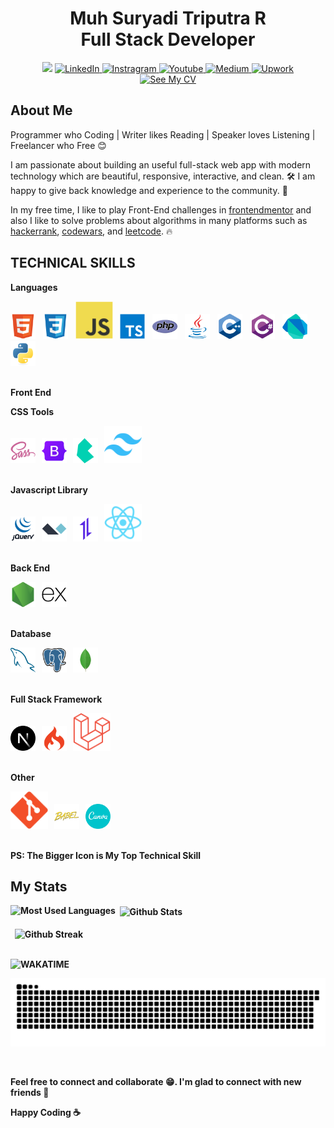 <h1 align="center">
  <b>Muh Suryadi Triputra R</b> <br> 
  Full Stack Developer
</h1>

<div align=center>
    <img src="https://komarev.com/ghpvc/?username=msuryaditriputraR&color=blue&style=flat&label=My+Stalker">
    <a href="https://www.linkedin.com/in/msuryaditriputra/" target="_blank" rel="noopener noreferrer">
    <img src="https://img.shields.io/badge/Linkedin-0077b5?style=flat&logo=linkedin" alt="LinkedIn" />
    </a>
    <a href="https://www.instagram.com/msuryaditriputra" target="_blank" rel="noopener noreferrer">
    <img src="https://img.shields.io/badge/Instagram-f70762?style=flat&logo=instagram&logoColor=white" alt="Instragram" />
    </a>
    <a href="https://www.youtube.com/@msuryaditriputraR" target="_blank" rel="noopener noreferrer">
    <img src="https://img.shields.io/badge/Youtube-ff0000?style=flat&logo=youtube" alt="Youtube" />
    </a>
    <a href="https://medium.com/@msuryaditriputra" target="_blank" rel="noopener noreferrer">
    <img src="https://img.shields.io/badge/Medium-000000?style=flat&logo=medium" alt="Medium" />
    </a>
    <a href="https://www.upwork.com/freelancers/~0192692f81a3979f0c" target="_blank" rel="noopener noreferrer">
    <img src="https://img.shields.io/badge/Upwork-00ff00?style=flat&logo=upwork&logoColor=white" alt="Upwork" />
    </a>
</div>
<div align=center>
  <a href="https://drive.google.com/file/d/1bJR_ZpG0DWGMatfR9E55jOggddanVlj1/view?usp=sharing" target="_blank" rel="noopener noreferrer">
    <img src="https://img.shields.io/badge/See-My_CV-green?style=flat" alt="See My CV" />
    </a>
</div>

## About Me

Programmer who Coding | Writer likes Reading | Speaker loves Listening | Freelancer who Free 😊

I am passionate about building an useful full-stack web app with modern technology which are beautiful, responsive, interactive, and clean. 🛠️
I am happy to give back knowledge and experience to the community. 🙌

In my free time, I like to play Front-End challenges in [frontendmentor](https://www.frontendmentor.io/) and also I like to solve problems about algorithms in many platforms such as [hackerrank](https://www.hackerrank.com/), [codewars](https://www.codewars.com/), and [leetcode](https://leetcode.com/). 🔥

## TECHNICAL SKILLS

<div>
<p><b>Languages</b></p>
<img src="https://raw.githubusercontent.com/devicons/devicon/master/icons/html5/html5-original.svg" alt="html" width="40">
&nbsp;
<img src="https://raw.githubusercontent.com/devicons/devicon/master/icons/css3/css3-original.svg" alt="css" width="40">
&nbsp;
<img src="https://raw.githubusercontent.com/devicons/devicon/master/icons/javascript/javascript-original.svg" alt="javascript" width="60">
&nbsp;
<img src="https://raw.githubusercontent.com/devicons/devicon/master/icons/typescript/typescript-original.svg" alt="typescript" width="40">
&nbsp;
<img src="https://raw.githubusercontent.com/devicons/devicon/master/icons/php/php-original.svg" alt="php" width="40">
&nbsp;
<img src="https://raw.githubusercontent.com/devicons/devicon/master/icons/java/java-original.svg" alt="java" width="40">
&nbsp;
<img src="https://raw.githubusercontent.com/devicons/devicon/master/icons/cplusplus/cplusplus-original.svg" alt="cplusplus" width="40">
&nbsp;
<img src="https://raw.githubusercontent.com/devicons/devicon/master/icons/csharp/csharp-original.svg" alt="csharp" width="40">
&nbsp;
<img src="https://raw.githubusercontent.com/devicons/devicon/master/icons/dart/dart-original.svg" alt="dart" width="40">
&nbsp;
<img src="https://raw.githubusercontent.com/devicons/devicon/master/icons/python/python-original.svg" alt="python" width="40">
</div>

<br>

**Front End**

<div>
<p><b>CSS Tools<b></p>
<img src="https://raw.githubusercontent.com/devicons/devicon/master/icons/sass/sass-original.svg" alt="sass" width="40">
&nbsp;
<img src="https://raw.githubusercontent.com/devicons/devicon/master/icons/bootstrap/bootstrap-original.svg" alt="boostrap" width="40">
&nbsp;
<img src="https://raw.githubusercontent.com/devicons/devicon/master/icons/bulma/bulma-plain.svg" alt="bulma" width="40">
&nbsp;
<img src="https://raw.githubusercontent.com/devicons/devicon/master/icons/tailwindcss/tailwindcss-original.svg" alt="tailwind" width="60">
</div>

<br>

<div>
<p><b>Javascript Library<b></p>
<img src="https://raw.githubusercontent.com/devicons/devicon/master/icons/jquery/jquery-original-wordmark.svg" alt="jquery" width="40">
&nbsp;
<img src="https://raw.githubusercontent.com/devicons/devicon/master/icons/alpinejs/alpinejs-original.svg" alt="alpinejs" width="40">
&nbsp;
<img src="https://raw.githubusercontent.com/devicons/devicon/master/icons/axios/axios-plain.svg" alt="axios" width="40">
&nbsp;
<img src="https://raw.githubusercontent.com/devicons/devicon/master/icons/react/react-original.svg" alt="react" width="60">
</div>

<br>

<div>
<p><b>Back End<b></p>
<img src="https://raw.githubusercontent.com/devicons/devicon/master/icons/nodejs/nodejs-original.svg" alt="nodejs" width="40">
&nbsp;
<img src="https://raw.githubusercontent.com/devicons/devicon/master/icons/express/express-original.svg" alt="express" width="40">
</div>

<br>

<div>
<p><b>Database<b></p>
<img src="https://raw.githubusercontent.com/devicons/devicon/master/icons/mysql/mysql-original.svg" alt="mysql" width="40">
&nbsp;
<img src="https://raw.githubusercontent.com/devicons/devicon/master/icons/postgresql/postgresql-original.svg" alt="postgresql" width="40">
&nbsp;
<img src="https://raw.githubusercontent.com/devicons/devicon/master/icons/mongodb/mongodb-original.svg" alt="mongodb" width="40">
&nbsp;
</div>

<br>

<div>
<p><b>Full Stack Framework<b></p>
<img src="https://raw.githubusercontent.com/devicons/devicon/master/icons/nextjs/nextjs-original.svg" alt="nextjs" width="40">
&nbsp;
<img src="https://raw.githubusercontent.com/devicons/devicon/master/icons/codeigniter/codeigniter-plain.svg" alt="codeigniter" width="40">
&nbsp;
<img src="https://raw.githubusercontent.com/devicons/devicon/master/icons/laravel/laravel-original.svg" alt="laravel" width="60">
</div>

<br>

<div>
<p><b>Other<b></p>
<img src="https://raw.githubusercontent.com/devicons/devicon/master/icons/git/git-original.svg" alt="git" width="60">
&nbsp;
<img src="https://raw.githubusercontent.com/devicons/devicon/master/icons/babel/babel-original.svg" alt="babel" width="40">
&nbsp;
<img src="https://raw.githubusercontent.com/devicons/devicon/master/icons/canva/canva-original.svg" alt="canva" width="40">
</div>

<br>

PS: The Bigger Icon is My Top Technical Skill

## My Stats

<div>
<img src="https://github-readme-stats.vercel.app/api/top-langs?username=msuryaditriputraR&layout=donut-vertical&size_weight=0.5&count_weight=0.5&hide=c%23" alt="Most Used Languages" align=left>
</div>

<div>
&nbsp;
<img src="https://github-readme-stats.vercel.app/api?username=msuryaditriputraR&show_icons=true&rank_icon=percentile" alt="Github Stats" align=center>
</div>

<br>

<div>
&nbsp;
<img src="https://streak-stats.demolab.com/?user=msuryaditriputraR&card_width=465" alt="Github Streak" align=center>
</div>

<br>

![WAKATIME](https://github-readme-stats.vercel.app/api/wakatime?username=danbo&layout=compact)

![](https://raw.githubusercontent.com/msuryaditriputraR/msuryaditriputraR/main/assets/github-contribution-grid-snake.svg)

<br>

Feel free to connect and collaborate 😁. I'm glad to connect with new friends 🌹

Happy Coding ☕
